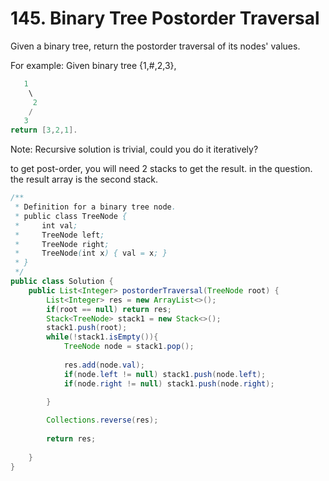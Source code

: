 # 145. Binary Tree Postorder Traversal  


Given a binary tree, return the postorder traversal of its nodes' values.

For example:
Given binary tree {1,#,2,3},

```java
   1
    \
     2
    /
   3
return [3,2,1].

```

Note: Recursive solution is trivial, could you do it iteratively?

to get post-order, you will need 2 stacks to get the result. in the question. the result array is the second stack.

```java
/**
 * Definition for a binary tree node.
 * public class TreeNode {
 *     int val;
 *     TreeNode left;
 *     TreeNode right;
 *     TreeNode(int x) { val = x; }
 * }
 */
public class Solution {
    public List<Integer> postorderTraversal(TreeNode root) {
        List<Integer> res = new ArrayList<>();
        if(root == null) return res;
        Stack<TreeNode> stack1 = new Stack<>();
        stack1.push(root);
        while(!stack1.isEmpty()){
            TreeNode node = stack1.pop();
            
            res.add(node.val);
            if(node.left != null) stack1.push(node.left);
            if(node.right != null) stack1.push(node.right);

        }
        
        Collections.reverse(res);
        
        return res;
        
    }
}
```